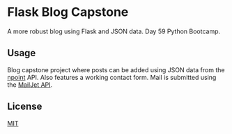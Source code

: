 # Flask Blog Capstone

A more robust blog using Flask and JSON data. Day 59 Python Bootcamp.


## Usage
Blog capstone project where posts can be added using JSON data from the
[npoint](https://www.npoint.io/) API. Also features a working contact form. Mail
is submitted using the [MailJet API](https://mailjet.com).


## License
[MIT](https://choosealicense.com/licenses/mit/)